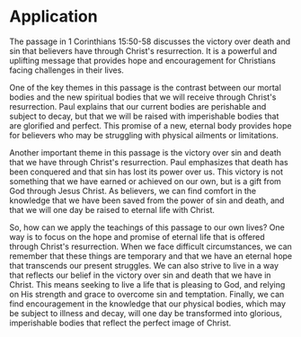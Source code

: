 # Application

The passage in 1 Corinthians 15:50-58 discusses the victory over death and sin that believers have through Christ's resurrection. It is a powerful and uplifting message that provides hope and encouragement for Christians facing challenges in their lives. 

One of the key themes in this passage is the contrast between our mortal bodies and the new spiritual bodies that we will receive through Christ's resurrection. Paul explains that our current bodies are perishable and subject to decay, but that we will be raised with imperishable bodies that are glorified and perfect. This promise of a new, eternal body provides hope for believers who may be struggling with physical ailments or limitations.

Another important theme in this passage is the victory over sin and death that we have through Christ's resurrection. Paul emphasizes that death has been conquered and that sin has lost its power over us. This victory is not something that we have earned or achieved on our own, but is a gift from God through Jesus Christ. As believers, we can find comfort in the knowledge that we have been saved from the power of sin and death, and that we will one day be raised to eternal life with Christ.

So, how can we apply the teachings of this passage to our own lives? One way is to focus on the hope and promise of eternal life that is offered through Christ's resurrection. When we face difficult circumstances, we can remember that these things are temporary and that we have an eternal hope that transcends our present struggles. We can also strive to live in a way that reflects our belief in the victory over sin and death that we have in Christ. This means seeking to live a life that is pleasing to God, and relying on His strength and grace to overcome sin and temptation. Finally, we can find encouragement in the knowledge that our physical bodies, which may be subject to illness and decay, will one day be transformed into glorious, imperishable bodies that reflect the perfect image of Christ.

